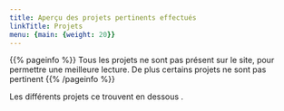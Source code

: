 ```yaml
---
title: Aperçu des projets pertinents effectués
linkTitle: Projets
menu: {main: {weight: 20}}
---
```


{{% pageinfo %}}
Tous les projets ne sont pas présent sur le site, pour permettre une meilleure lecture. De plus certains projets ne sont pas pertinent
{{% /pageinfo %}}

Les différents projets ce trouvent en dessous .